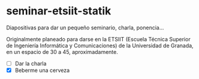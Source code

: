 seminar-etsiit-statik
===

Diapositivas para dar un pequeño seminario, charla, ponencia... 

Originalmente planeado para darse en la ETSIIT (Escuela Técnica Superior de Ingeniería Informática y Comunicaciones) de la Universidad de Granada, en un espacio de 30 a 45, aproximadamente.

- [ ] Dar la charla
- [x] Beberme una cerveza